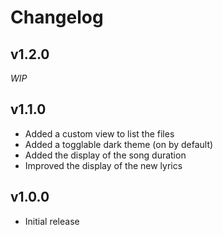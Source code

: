 # Changelog

## v1.2.0

*WIP*

## v1.1.0

- Added a custom view to list the files
- Added a togglable dark theme (on by default)
- Added the display of the song duration
- Improved the display of the new lyrics

## v1.0.0

- Initial release
